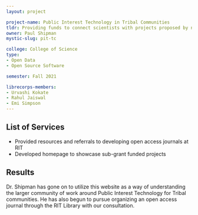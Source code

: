 ```yaml
---
layout: project

project-name: Public Interest Technology in Tribal Communities
tldr: Providing funds to connect scientists with projects proposed by native communities
owner: Paul Shipman
mystic-slug: pit-tc

college: College of Science
type:
- Open Data
- Open Source Software

semester: Fall 2021

librecorps-members:
- Urvashi Kokate
- Rahul Jaiswal
- Emi Simpson
---
```


## List of Services
- Provided resources and referrals to developing open access journals at RIT
- Developed homepage to showcase sub-grant funded projects

## Results
Dr. Shipman has gone on to utilize this website as a way of understanding the larger community of work around Public Interest Technology for Tribal communities. He has also begun to pursue organizing an open access journal through the RIT Library with our consultation.

